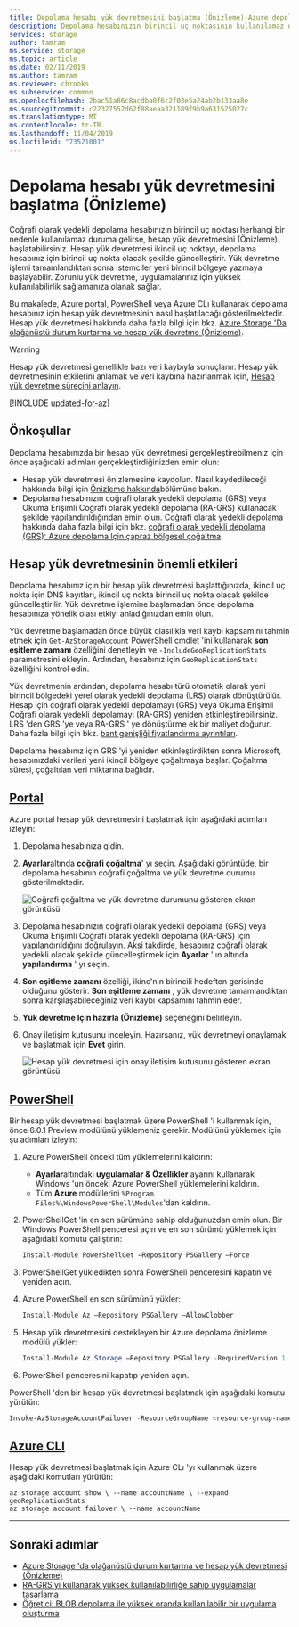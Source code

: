 ```yaml
---
title: Depolama hesabı yük devretmesini başlatma (Önizleme)-Azure depolama
description: Depolama hesabınızın birincil uç noktasının kullanılamaz duruma gelmesi durumunda, hesap yük devretmesini nasıl başlatacağınızı öğrenin. Yük devretme, ikincil bölgeyi depolama hesabınız için birincil bölge olacak şekilde güncelleştirir.
services: storage
author: tamram
ms.service: storage
ms.topic: article
ms.date: 02/11/2019
ms.author: tamram
ms.reviewer: cbrooks
ms.subservice: common
ms.openlocfilehash: 2bac51a86c8acdba0f6c2f03e5a24ab2b133aa8e
ms.sourcegitcommit: c22327552d62f88aeaa321189f9b9a631525027c
ms.translationtype: MT
ms.contentlocale: tr-TR
ms.lasthandoff: 11/04/2019
ms.locfileid: "73521001"
---
```

# <a name="initiate-a-storage-account-failover-preview"></a>Depolama hesabı yük devretmesini başlatma (Önizleme)

Coğrafi olarak yedekli depolama hesabınızın birincil uç noktası herhangi bir nedenle kullanılamaz duruma gelirse, hesap yük devretmesini (Önizleme) başlatabilirsiniz. Hesap yük devretmesi ikincil uç noktayı, depolama hesabınız için birincil uç nokta olacak şekilde güncelleştirir. Yük devretme işlemi tamamlandıktan sonra istemciler yeni birincil bölgeye yazmaya başlayabilir. Zorunlu yük devretme, uygulamalarınız için yüksek kullanılabilirlik sağlamanıza olanak sağlar.

Bu makalede, Azure portal, PowerShell veya Azure CLı kullanarak depolama hesabınız için hesap yük devretmesinin nasıl başlatılacağı gösterilmektedir. Hesap yük devretmesi hakkında daha fazla bilgi için bkz. [Azure Storage 'Da olağanüstü durum kurtarma ve hesap yük devretme (Önizleme)](storage-disaster-recovery-guidance.md).

> [!WARNING]
> Hesap yük devretmesi genellikle bazı veri kaybıyla sonuçlanır. Hesap yük devretmesinin etkilerini anlamak ve veri kaybına hazırlanmak için, [Hesap yük devretme sürecini anlayın](storage-disaster-recovery-guidance.md#understand-the-account-failover-process).

[!INCLUDE [updated-for-az](../../../includes/updated-for-az.md)]

## <a name="prerequisites"></a>Önkoşullar

Depolama hesabınızda bir hesap yük devretmesi gerçekleştirebilmeniz için önce aşağıdaki adımları gerçekleştirdiğinizden emin olun:

- Hesap yük devretmesi önizlemesine kaydolun. Nasıl kaydedileceği hakkında bilgi için [Önizleme hakkında](storage-disaster-recovery-guidance.md#about-the-preview)bölümüne bakın.
- Depolama hesabınızın coğrafi olarak yedekli depolama (GRS) veya Okuma Erişimli Coğrafi olarak yedekli depolama (RA-GRS) kullanacak şekilde yapılandırıldığından emin olun. Coğrafi olarak yedekli depolama hakkında daha fazla bilgi için bkz. [coğrafi olarak yedekli depolama (GRS): Azure depolama Için çapraz bölgesel çoğaltma](storage-redundancy-grs.md). 

## <a name="important-implications-of-account-failover"></a>Hesap yük devretmesinin önemli etkileri

Depolama hesabınız için bir hesap yük devretmesi başlattığınızda, ikincil uç nokta için DNS kayıtları, ikincil uç nokta birincil uç nokta olacak şekilde güncelleştirilir. Yük devretme işlemine başlamadan önce depolama hesabınıza yönelik olası etkiyi anladığınızdan emin olun.

Yük devretme başlamadan önce büyük olasılıkla veri kaybı kapsamını tahmin etmek için `Get-AzStorageAccount` PowerShell cmdlet 'ini kullanarak **son eşitleme zamanı** özelliğini denetleyin ve `-IncludeGeoReplicationStats` parametresini ekleyin. Ardından, hesabınız için `GeoReplicationStats` özelliğini kontrol edin. 

Yük devretmenin ardından, depolama hesabı türü otomatik olarak yeni birincil bölgedeki yerel olarak yedekli depolama (LRS) olarak dönüştürülür. Hesap için coğrafi olarak yedekli depolamayı (GRS) veya Okuma Erişimli Coğrafi olarak yedekli depolamayı (RA-GRS) yeniden etkinleştirebilirsiniz. LRS 'den GRS 'ye veya RA-GRS ' ye dönüştürme ek bir maliyet doğurur. Daha fazla bilgi için bkz. [bant genişliği fiyatlandırma ayrıntıları](https://azure.microsoft.com/pricing/details/bandwidth/). 

Depolama hesabınız için GRS 'yi yeniden etkinleştirdikten sonra Microsoft, hesabınızdaki verileri yeni ikincil bölgeye çoğaltmaya başlar. Çoğaltma süresi, çoğaltılan veri miktarına bağlıdır.  

## <a name="portaltabazure-portal"></a>[Portal](#tab/azure-portal)

Azure portal hesap yük devretmesini başlatmak için aşağıdaki adımları izleyin:

1. Depolama hesabınıza gidin.
2. **Ayarlar**altında **coğrafi çoğaltma**' yı seçin. Aşağıdaki görüntüde, bir depolama hesabının coğrafi çoğaltma ve yük devretme durumu gösterilmektedir.

    ![Coğrafi çoğaltma ve yük devretme durumunu gösteren ekran görüntüsü](media/storage-initiate-account-failover/portal-failover-prepare.png)

3. Depolama hesabınızın coğrafi olarak yedekli depolama (GRS) veya Okuma Erişimli Coğrafi olarak yedekli depolama (RA-GRS) için yapılandırıldığını doğrulayın. Aksi takdirde, hesabınız coğrafi olarak yedekli olacak şekilde güncelleştirmek için **Ayarlar** ' ın altında **yapılandırma** ' yı seçin. 
4. **Son eşitleme zamanı** özelliği, ikinc'nin birincili hedeften gerisinde olduğunu gösterir. **Son eşitleme zamanı** , yük devretme tamamlandıktan sonra karşılaşabileceğiniz veri kaybı kapsamını tahmin eder.
5. **Yük devretme Için hazırla (Önizleme)** seçeneğini belirleyin. 
6. Onay iletişim kutusunu inceleyin. Hazırsanız, yük devretmeyi onaylamak ve başlatmak için **Evet** girin.

    ![Hesap yük devretmesi için onay iletişim kutusunu gösteren ekran görüntüsü](media/storage-initiate-account-failover/portal-failover-confirm.png)

## <a name="powershelltabazure-powershell"></a>[PowerShell](#tab/azure-powershell)

Bir hesap yük devretmesi başlatmak üzere PowerShell 'i kullanmak için, önce 6.0.1 Preview modülünü yüklemeniz gerekir. Modülünü yüklemek için şu adımları izleyin:

1. Azure PowerShell önceki tüm yüklemelerini kaldırın:

    - **Ayarlar**altındaki **uygulamalar & Özellikler** ayarını kullanarak Windows 'un önceki Azure PowerShell yüklemelerini kaldırın.
    - Tüm **Azure** modüllerini `%Program Files%\WindowsPowerShell\Modules`'dan kaldırın.

1. PowerShellGet 'in en son sürümüne sahip olduğunuzdan emin olun. Bir Windows PowerShell penceresi açın ve en son sürümü yüklemek için aşağıdaki komutu çalıştırın:

    ```powershell
    Install-Module PowerShellGet –Repository PSGallery –Force
    ```

1. PowerShellGet yükledikten sonra PowerShell penceresini kapatın ve yeniden açın. 

1. Azure PowerShell en son sürümünü yükler:

    ```powershell
    Install-Module Az –Repository PSGallery –AllowClobber
    ```

1. Hesap yük devretmesini destekleyen bir Azure depolama önizleme modülü yükler:

    ```powershell
    Install-Module Az.Storage –Repository PSGallery -RequiredVersion 1.1.1-preview –AllowPrerelease –AllowClobber –Force 
    ```

1. PowerShell penceresini kapatıp yeniden açın.
 
PowerShell 'den bir hesap yük devretmesi başlatmak için aşağıdaki komutu yürütün:

```powershell
Invoke-AzStorageAccountFailover -ResourceGroupName <resource-group-name> -Name <account-name> 
```

## <a name="azure-clitabazure-cli"></a>[Azure CLI](#tab/azure-cli)

Hesap yük devretmesi başlatmak için Azure CLı 'yı kullanmak üzere aşağıdaki komutları yürütün:

```cli
az storage account show \ --name accountName \ --expand geoReplicationStats
az storage account failover \ --name accountName
```

---

## <a name="next-steps"></a>Sonraki adımlar

- [Azure Storage 'da olağanüstü durum kurtarma ve hesap yük devretmesi (Önizleme)](storage-disaster-recovery-guidance.md)
- [RA-GRS’yi kullanarak yüksek kullanılabilirliğe sahip uygulamalar tasarlama](storage-designing-ha-apps-with-ragrs.md)
- [Öğretici: BLOB depolama ile yüksek oranda kullanılabilir bir uygulama oluşturma](../blobs/storage-create-geo-redundant-storage.md) 
